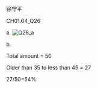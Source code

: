 徐守平

CH01.04_Q26

a.
![Q26_a](https://github.com/user-attachments/assets/f5c69e10-337a-4e8d-b40b-11837ff92c72)

b.

Total amount = 50

Older than 35 to less than 45 = 27

27/50=54%
